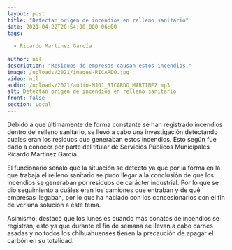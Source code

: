 ```yaml
---
layout: post
title: "Detectan origen de incendios en relleno sanitario"
date: 2021-04-22T20:54:00.000-06:00
tags:
  
  - Ricardo Martínez García
  
author: nil
description: "Residuos de empresas causan estos incendios."
image: /uploads/2021/images-RICARDO.jpg
video: nil
audio: /uploads/2021/audio-MJ01_RICARDO_MARTINEZ.mp3
alt: Detectan origen de incendios en relleno sanitario
front: false
section: Local
---
```


Debido a que últimamente de forma constante se han registrado incendios dentro del relleno sanitario, se llevó a cabo una investigación detectando cuales eran los residuos que generaban estos incendios. Esto según fue dado a conocer por parte del titular de Servicios Públicos Municipales Ricardo Martínez García.

El funcionario señaló que la situación se detectó ya que por la forma en la que trabaja el relleno sanitario se pudo llegar a la conclusión de que los incendios se generaban por residuos de carácter industrial. Por lo que se dio seguimiento a cuáles eran los camiones que entraban y de qué empresas llegaban, por lo que ha hablado con los concesionarios con el fin de ver una solución a este tema.

Asimismo, destacó que los lunes es cuando más conatos de incendios se registran, esto ya que durante el fin de semana se llevan a cabo carnes asadas y no todos los chihuahuenses tienen la precaución de apagar el carbón en su totalidad.
